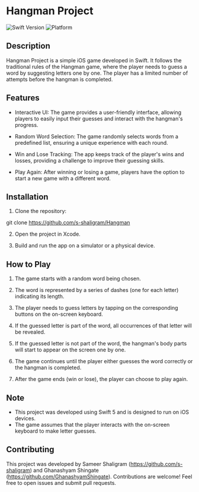 # Hangman Project

![Swift Version](https://img.shields.io/badge/Swift-5-orange)
![Platform](https://img.shields.io/badge/Platform-iOS-lightgrey)

## Description

Hangman Project is a simple iOS game developed in Swift. It follows the traditional rules of the Hangman game, where the player needs to guess a word by suggesting letters one by one. The player has a limited number of attempts before the hangman is completed.

## Features

- Interactive UI: The game provides a user-friendly interface, allowing players to easily input their guesses and interact with the hangman's progress.

- Random Word Selection: The game randomly selects words from a predefined list, ensuring a unique experience with each round.

- Win and Lose Tracking: The app keeps track of the player's wins and losses, providing a challenge to improve their guessing skills.

- Play Again: After winning or losing a game, players have the option to start a new game with a different word.

## Installation

1. Clone the repository:

git clone https://github.com/s-shaligram/Hangman


2. Open the project in Xcode.

3. Build and run the app on a simulator or a physical device.

## How to Play

1. The game starts with a random word being chosen.

2. The word is represented by a series of dashes (one for each letter) indicating its length.

3. The player needs to guess letters by tapping on the corresponding buttons on the on-screen keyboard.

4. If the guessed letter is part of the word, all occurrences of that letter will be revealed.

5. If the guessed letter is not part of the word, the hangman's body parts will start to appear on the screen one by one.

6. The game continues until the player either guesses the word correctly or the hangman is completed.

7. After the game ends (win or lose), the player can choose to play again.

## Note

- This project was developed using Swift 5 and is designed to run on iOS devices.
- The game assumes that the player interacts with the on-screen keyboard to make letter guesses.

## Contributing

This project was developed by Sameer Shaligram (https://github.com/s-shaligram) and Ghanashyam Shingate (https://github.com/GhanashyamShingate). Contributions are welcome! Feel free to open issues and submit pull requests.

